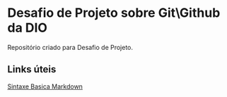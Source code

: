 # Desafio de Projeto sobre Git\Github da DIO
Repositório criado para Desafio de Projeto.

## Links úteis
[Sintaxe Basica Markdown](https://www.markdownguide.org/basic-syntax/) 
